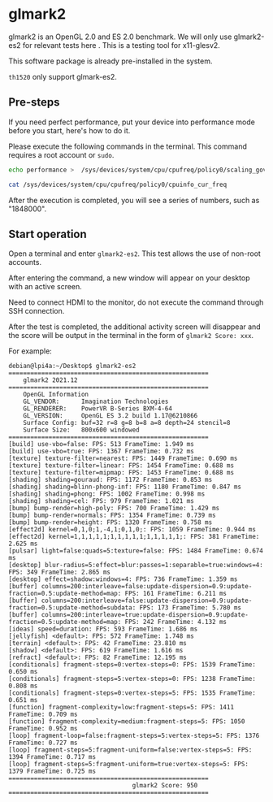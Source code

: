 # glmark2

glmark2 is an OpenGL 2.0 and ES 2.0 benchmark.
We will only use glmark2-es2 for relevant tests here . This is a testing tool for x11-glesv2. 

This software package is already pre-installed in the system.

`th1520` only support glmark-es2.

## Pre-steps

If you need perfect performance, put your device into performance mode before you start, here's how to do it.


Please execute the following commands in the terminal. This command requires a root account or `sudo`.

```bash
echo performance >  /sys/devices/system/cpu/cpufreq/policy0/scaling_governor 

cat /sys/devices/system/cpu/cpufreq/policy0/cpuinfo_cur_freq
```

After the execution is completed, you will see a series of numbers, such as "1848000".


## Start operation


Open a terminal and enter `glmark2-es2`. This test allows the use of non-root accounts.

After entering the command, a new window will appear on your desktop with an active screen.

Need to connect HDMI to the monitor, do not execute the command through SSH connection.


After the test is completed, the additional activity screen will disappear and the score will be output in the terminal in the form of `glmark2 Score: xxx`.


For example:

```
debian@lpi4a:~/Desktop$ glmark2-es2
=======================================================
    glmark2 2021.12
=======================================================
    OpenGL Information
    GL_VENDOR:      Imagination Technologies
    GL_RENDERER:    PowerVR B-Series BXM-4-64
    GL_VERSION:     OpenGL ES 3.2 build 1.17@6210866
    Surface Config: buf=32 r=8 g=8 b=8 a=8 depth=24 stencil=8
    Surface Size:   800x600 windowed
=======================================================
[build] use-vbo=false: FPS: 513 FrameTime: 1.949 ms
[build] use-vbo=true: FPS: 1367 FrameTime: 0.732 ms
[texture] texture-filter=nearest: FPS: 1449 FrameTime: 0.690 ms
[texture] texture-filter=linear: FPS: 1454 FrameTime: 0.688 ms
[texture] texture-filter=mipmap: FPS: 1453 FrameTime: 0.688 ms
[shading] shading=gouraud: FPS: 1172 FrameTime: 0.853 ms
[shading] shading=blinn-phong-inf: FPS: 1180 FrameTime: 0.847 ms
[shading] shading=phong: FPS: 1002 FrameTime: 0.998 ms
[shading] shading=cel: FPS: 979 FrameTime: 1.021 ms
[bump] bump-render=high-poly: FPS: 700 FrameTime: 1.429 ms
[bump] bump-render=normals: FPS: 1354 FrameTime: 0.739 ms
[bump] bump-render=height: FPS: 1320 FrameTime: 0.758 ms
[effect2d] kernel=0,1,0;1,-4,1;0,1,0;: FPS: 1059 FrameTime: 0.944 ms
[effect2d] kernel=1,1,1,1,1;1,1,1,1,1;1,1,1,1,1;: FPS: 381 FrameTime: 2.625 ms
[pulsar] light=false:quads=5:texture=false: FPS: 1484 FrameTime: 0.674 ms
[desktop] blur-radius=5:effect=blur:passes=1:separable=true:windows=4: FPS: 349 FrameTime: 2.865 ms
[desktop] effect=shadow:windows=4: FPS: 736 FrameTime: 1.359 ms
[buffer] columns=200:interleave=false:update-dispersion=0.9:update-fraction=0.5:update-method=map: FPS: 161 FrameTime: 6.211 ms
[buffer] columns=200:interleave=false:update-dispersion=0.9:update-fraction=0.5:update-method=subdata: FPS: 173 FrameTime: 5.780 ms
[buffer] columns=200:interleave=true:update-dispersion=0.9:update-fraction=0.5:update-method=map: FPS: 242 FrameTime: 4.132 ms
[ideas] speed=duration: FPS: 593 FrameTime: 1.686 ms
[jellyfish] <default>: FPS: 572 FrameTime: 1.748 ms
[terrain] <default>: FPS: 42 FrameTime: 23.810 ms
[shadow] <default>: FPS: 619 FrameTime: 1.616 ms
[refract] <default>: FPS: 82 FrameTime: 12.195 ms
[conditionals] fragment-steps=0:vertex-steps=0: FPS: 1539 FrameTime: 0.650 ms
[conditionals] fragment-steps=5:vertex-steps=0: FPS: 1238 FrameTime: 0.808 ms
[conditionals] fragment-steps=0:vertex-steps=5: FPS: 1535 FrameTime: 0.651 ms
[function] fragment-complexity=low:fragment-steps=5: FPS: 1411 FrameTime: 0.709 ms
[function] fragment-complexity=medium:fragment-steps=5: FPS: 1050 FrameTime: 0.952 ms
[loop] fragment-loop=false:fragment-steps=5:vertex-steps=5: FPS: 1376 FrameTime: 0.727 ms
[loop] fragment-steps=5:fragment-uniform=false:vertex-steps=5: FPS: 1394 FrameTime: 0.717 ms
[loop] fragment-steps=5:fragment-uniform=true:vertex-steps=5: FPS: 1379 FrameTime: 0.725 ms
=======================================================
                                  glmark2 Score: 950 
=======================================================

```
